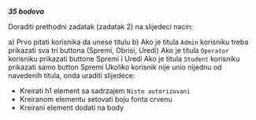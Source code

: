 ***35 bodova***

Doraditi prethodni zadatak (zadatak 2) na slijedeci nacin:

a) Prvo pitati korisnika da unese titulu
b) Ako je titula `Admin` korisniku treba prikazati sva tri buttona (Spremi, Obrisi, Uredi)
   Ako je titula `Operator` korisniku prikazati buttone Spremi i Uredi
   Ako je titula `Student` korisniku prikazati samo button Spremi
   Ukoliko korisnik nije unio nijednu od navedenih titula, onda uraditi slijedece:
   - Kreirati h1 element sa sadrzajem `Niste autorizovani`
   - Kreiranom elementu setovati boju fonta crvenu
   - Kreirani element dodati na body
   